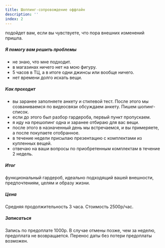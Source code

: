 ```yaml
---
title: Шоппинг-сопровождение оффлайн
description: ''
index: 2
---
```

подойдет вам, если вы чувствуете, что пора внешних изменений пришла.
##### Я помогу вам решить проблемы
- не знаю, что мне подходит.
- в магазинах ничего нет на мою фигуру.
- 5 часов в ТЦ, а в итоге одни джинсы или вообще ничего.
- нет времени долго искать вещи.
##### Как проходит
- вы заранее заполняете анкету и стилевой тест. После этого мы созваниваемся по видеосвязи  обсуждаем анкету. Пишем шопинг-список. 
- если до этого был разбор гардероба, первый пункт пропускаем.
- я иду на прешопинг одна и заранее отбираю для вас вещи.
- после этого в назначенный день мы встречаемся, и вы примеряете, а после покупаете отобранное.
- в течение недели присылаю презентацию с комплектами из купленных вещей.
- отвечаю на ваши вопросы по приобретенным комплектам в течение 2 недель.
##### Итог
функциональный гардероб, идеально подходящий вашей внешности, предпочтениям, целям и образу жизни.
##### Цена
Средняя продолжительность 3 часа. Стоимость 2500р/час.
##### Записаться
Запись по предоплате 1000р. В случае отмены позже, чем за неделю, предоплата не возвращается. Перенос даты без потери предоплаты возможен.